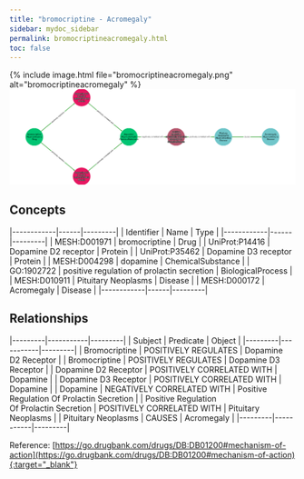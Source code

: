 ```yaml
---
title: "bromocriptine - Acromegaly"
sidebar: mydoc_sidebar
permalink: bromocriptineacromegaly.html
toc: false 
---
```


{% include image.html file="bromocriptineacromegaly.png" alt="bromocriptineacromegaly" %}![Path Visualization](/images/bromocriptineacromegaly.png)

## Concepts

|------------|------|---------|
| Identifier | Name | Type    |
|------------|------|---------|
| MESH:D001971 | bromocriptine | Drug |
| UniProt:P14416 | Dopamine D2 receptor | Protein |
| UniProt:P35462 | Dopamine D3 receptor | Protein |
| MESH:D004298 | dopamine | ChemicalSubstance |
| GO:1902722 | positive regulation of prolactin secretion | BiologicalProcess |
| MESH:D010911 | Pituitary Neoplasms | Disease |
| MESH:D000172 | Acromegaly | Disease |
|------------|------|---------|

## Relationships

|---------|-----------|---------|
| Subject | Predicate | Object  |
|---------|-----------|---------|
| Bromocriptine | POSITIVELY REGULATES | Dopamine D2 Receptor |
| Bromocriptine | POSITIVELY REGULATES | Dopamine D3 Receptor |
| Dopamine D2 Receptor | POSITIVELY CORRELATED WITH | Dopamine |
| Dopamine D3 Receptor | POSITIVELY CORRELATED WITH | Dopamine |
| Dopamine | NEGATIVELY CORRELATED WITH | Positive Regulation Of Prolactin Secretion |
| Positive Regulation Of Prolactin Secretion | POSITIVELY CORRELATED WITH | Pituitary Neoplasms |
| Pituitary Neoplasms | CAUSES | Acromegaly |
|---------|-----------|---------|

Reference: [https://go.drugbank.com/drugs/DB:DB01200#mechanism-of-action](https://go.drugbank.com/drugs/DB:DB01200#mechanism-of-action){:target="_blank"}
